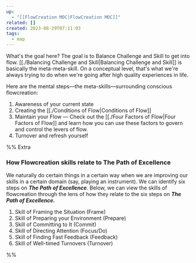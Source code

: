 ```yaml
---
up:
  - "[[FlowCreation MOC|FlowCreation MOC]]"
related: []
created: 2023-08-29T07:11:03
tags:
  - map
---
```

What's the goal here? The goal is to Balance Challenge and Skill to get into flow. [[./Balancing Challenge and Skill|Balancing Challenge and Skill]] is basically the meta-meta-skill. On a conceptual level, that's what we're always trying to do when we're going after high quality experiences in life.

Here are the mental steps—the meta-skills—surrounding conscious flowcreation:

1. Awareness of your current state
2. Creating the [[./Conditions of Flow|Conditions of Flow]]
3. Maintain your Flow — Check out the [[./Four Factors of Flow|Four Factors of Flow]] and learn how you can use these factors to govern and control the levers of flow.
4. Turnover and refresh yourself

%%
Extra

### How Flowcreation skills relate to The Path of Excellence
We naturally do certain things in a certain way when we are improving our skills in a certain domain (say, playing an instrument). We can identify six steps on ***The Path of Excellence***. Below, we can view the skills of flowcreation through the lens of how they relate to the six steps on ***The Path of Excellence.***

1. Skill of Framing the Situation (Frame)
2. Skill of Preparing your Environment (Prepare)
3. Skill of Committing to It (Commit)
4. Skill of Directing Attention (Focus/Do)
5. Skill of Finding Fast Feedback (Feedback)
6. Skill of Well-timed Turnovers (Turnover)

%%